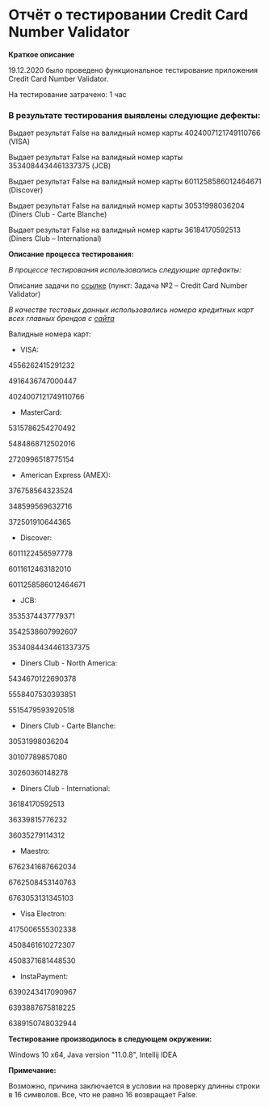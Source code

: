 # Отчёт о тестировании Credit Card Number Validator

**Краткое описание**

19.12.2020 было проведено функциональное тестирование приложения Credit Card Number Validator.

На тестирование затрачено: 1 час

### **В результате тестирования выявлены следующие дефекты:**

Выдает результат False на валидный номер карты 4024007121749110766 (VISA)

Выдает результат False на валидный номер карты 3534084434461337375 (JCB)

Выдает результат False на валидный номер карты 6011258586012464671 (Discover)

Выдает результат False на валидный номер карты 30531998036204 (Diners Club - Carte Blanche)

Выдает результат False на валидный номер карты 36184170592513 (Diners Club – International)

**Описание процесса тестирования:**

*В процессе тестирования использовались следующие артефакты:*

Описание задачи по [ссылке](https://github.com/netology-code/javaqa-homeworks/tree/master/intro) (пункт: Задача №2 – Credit Card Number Validator)

*В качестве тестовых данных использовались номера кредитных карт всех главных брендов с [сайта](https://www.freeformatter.com/credit-card-number-generator-validator.html)*

Валидные номера карт:

- VISA:

4556262415291232

4916436747000447

4024007121749110766

- MasterCard:

5315786254270492

5484868712502016

2720996518775154

- American Express (AMEX):

376758564323524

348599569632716

372501910644365

- Discover:

6011122456597778

6011612463182010

6011258586012464671

- JCB:

3535374437779371

3542538607992607

3534084434461337375

- Diners Club - North America:

5434670122690378

5558407530393851

5515479593920518

- Diners Club - Carte Blanche:

30531998036204

30107789857080

30260360148278

- Diners Club - International:

36184170592513

36339815776232

36035279114312

- Maestro:

6762341687662034

6762508453140763

6763053131345103

- Visa Electron:

4175006555302338

4508461610272307

4508371681448530

- InstaPayment:

6390243417090967

6393887675818225

6389150748032944


**Тестирование производилось в следующем окружении:**

Windows 10 x64, Java version "11.0.8", Intellij IDEA

**Примечание:**

Возможно, причина заключается в условии на проверку длинны строки в 16 символов. Все, что не равно 16 возвращает False.
